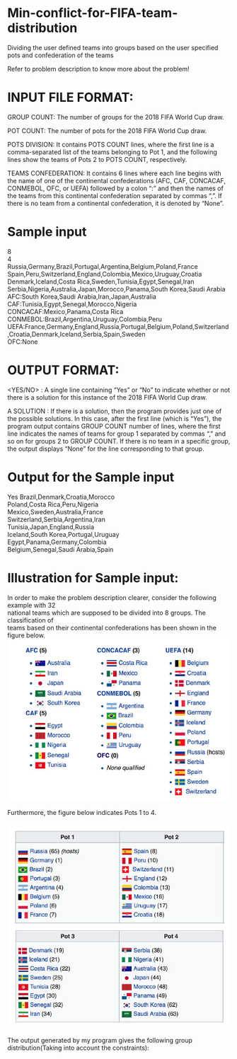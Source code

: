 # Min-conflict-for-FIFA-team-distribution
Dividing the user defined teams into groups based on the user specified pots and confederation of the teams

Refer to problem description to know more about the problem!

# INPUT FILE FORMAT:

GROUP COUNT: The number of groups for the 2018 FIFA World Cup draw.

POT COUNT: The number of pots for the 2018 FIFA World Cup draw.

POTS DIVISION: It contains POTS COUNT lines, where the first line is a
comma-separated list of the teams belonging to Pot 1, and the following lines show the
teams of Pots 2 to POTS COUNT, respectively.
  
TEAMS CONFEDERATION: It contains 6 lines where each line begins with the
name of one of the continental confederations (AFC, CAF, CONCACAF, CONMEBOL,
OFC, or UEFA) followed by a colon “:” and then the names of the teams from this
continental confederation separated by commas “,”. If there is no team from a
continental confederation, it is denoted by “None”.

# Sample input
8  
4  
Russia,Germany,Brazil,Portugal,Argentina,Belgium,Poland,France  
Spain,Peru,Switzerland,England,Colombia,Mexico,Uruguay,Croatia  
Denmark,Iceland,Costa Rica,Sweden,Tunisia,Egypt,Senegal,Iran  
Serbia,Nigeria,Australia,Japan,Morocco,Panama,South Korea,Saudi Arabia  
AFC:South Korea,Saudi Arabia,Iran,Japan,Australia   
CAF:Tunisia,Egypt,Senegal,Morocco,Nigeria 
CONCACAF:Mexico,Panama,Costa Rica  
CONMEBOL:Brazil,Argentina,Uruguay,Colombia,Peru  
UEFA:France,Germany,England,Russia,Portugal,Belgium,Poland,Switzerland,Croatia,Denmark,Iceland,Serbia,Spain,Sweden  
OFC:None  

# OUTPUT FORMAT:

<YES/NO> : A single line containing “Yes” or “No” to indicate whether or not there is a
solution for this instance of the 2018 FIFA World Cup draw. 

A SOLUTION : If there is a solution, then the program provides just one of the possible
solutions. In this case, after the first line (which is “Yes”), the program output contains
GROUP COUNT number of lines, where the first line indicates the names of
teams for group 1 separated by commas “,” and so on for groups 2 to GROUP
COUNT. If there is no team in a specific group, the output displays “None” for the line
corresponding to that group.

# Output for the Sample input
Yes
Brazil,Denmark,Croatia,Morocco  
Poland,Costa Rica,Peru,Nigeria  
Mexico,Sweden,Australia,France  
Switzerland,Serbia,Argentina,Iran  
Tunisia,Japan,England,Russia  
Iceland,South Korea,Portugal,Uruguay  
Egypt,Panama,Germany,Colombia  
Belgium,Senegal,Saudi Arabia,Spain  

# Illustration for Sample input:
In order to make the problem description clearer, consider the following example with 32  
national teams which are supposed to be divided into 8 groups. The classification of  
teams based on their continental confederations has been shown in the figure below.   
![Conferderation distribution](/img/Confederations.PNG)

Furthermore, the figure below indicates Pots 1 to 4.

![Pots distribution](/img/pots.PNG)

The output generated by my program gives the following group distribution(Taking into account the constraints):


